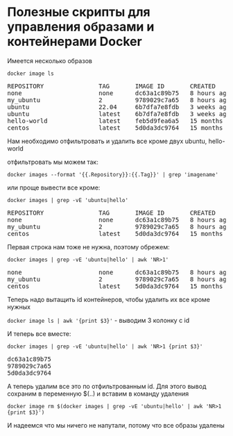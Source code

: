 # Полезные скрипты для управления образами и контейнерами Docker

Имеется несколько образов

`docker image ls `

<pre>
REPOSITORY               TAG       IMAGE ID       CREATED         SIZE
none                     none      dc63a1c89b75   8 hours ago     77.8MB
my_ubuntu                2         9789029c7a65   8 hours ago     77.8MB
ubuntu                   22.04     6b7dfa7e8fdb   3 weeks ago     77.8MB
ubuntu                   latest    6b7dfa7e8fdb   3 weeks ago     77.8MB
hello-world              latest    feb5d9fea6a5   15 months ago   13.3kB
centos                   latest    5d0da3dc9764   15 months ago   231MB
</pre>

Нам необходимо отфильтровать и удалить все кроме двух ubuntu, hello-world 

отфильтровать мы можем так:

`docker images --format '{{.Repository}}:{{.Tag}}' | grep 'imagename'`

или проще вывести все кроме: 

`docker images | grep -vE 'ubuntu|hello'`   

<pre>
REPOSITORY               TAG       IMAGE ID       CREATED         SIZE
none                     none      dc63a1c89b75   8 hours ago     77.8MB
my_ubuntu                2         9789029c7a65   8 hours ago     77.8MB
centos                   latest    5d0da3dc9764   15 months ago   231MB
</pre>

Первая строка нам тоже не нужна, поэтому обрежем:

`docker images | grep -vE 'ubuntu|hello' | awk 'NR>1'`   

<pre>
none                     none      dc63a1c89b75   8 hours ago     77.8MB
my_ubuntu                2         9789029c7a65   8 hours ago     77.8MB
centos                   latest    5d0da3dc9764   15 months ago   231MB
</pre>

Теперь надо вытащить id контейнеров, чтобы удалить их все кроме нужных

`docker image ls | awk '{print $3}'` - выводим 3 колонку с id 

И теперь все вместе:

`docker images | grep -vE 'ubuntu|hello' | awk 'NR>1 {print $3}'`

<pre>
dc63a1c89b75 
9789029c7a65 
5d0da3dc9764 
</pre>

А теперь удалим все это по  отфильтрованным id. Для этого вывод сохраним в переменную $(..) и вставим в команду удаления

`docker image rm $(docker images | grep -vE 'ubuntu|hello' | awk 'NR>1 {print $3}')`

И надеемся что мы ничего не напутали, потому что все образы удалены







